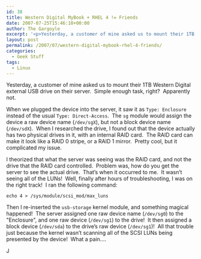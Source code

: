 ```yaml
---
id: 38
title: Western Digital MyBook + RHEL 4 != Friends
date: 2007-07-25T15:46:10+00:00
author: The Gargoyle
excerpt: '<p>Yesterday, a customer of mine asked us to mount their 1TB Western Digital external USB drive on their server.  Simple enough task, right?  Apparently not.</p>'
layout: post
permalink: /2007/07/western-digital-mybook-rhel-4-friends/
categories:
  - Geek Stuff
tags:
  - Linux
---
```

Yesterday, a customer of mine asked us to mount their 1TB Western Digital external USB drive on their server.  Simple enough task, right?  Apparently not.

When we plugged the device into the server, it saw it as `Type: Enclosure` instead of the usual `Type: Direct-Access`.  The `sg` module would assign the device a raw device name (`/dev/sgX`), but not a block device name (`/dev/sdX`).  When I researched the drive, I found out that the device actually has two physical drives in it, with an internal RAID card.  The RAID card can make it look like a RAID 0 stripe, or a RAID 1 mirror.  Pretty cool, but it complicated my issue.

I theorized that what the server was seeing was the RAID card, and not the drive that the RAID card controlled.  Problem was, how do you get the server to see the actual drive.  That&#8217;s when it occurred to me.  It wasn&#8217;t seeing all of the LUNs!  Well, finally after hours of troubleshooting, I was on the right track!  I ran the following command:

`echo 4 > /sys/module/scsi_mod/max_luns`

Then I re-inserted the `usb-storage` kernel module, and something magical happened!  The server assigned one raw device name (`/dev/sg0`) to the "Enclosure", and one raw device (`/dev/sg1`) to the drive!  It then assigned a block device (`/dev/sda`) to the drive&#8217;s raw device (`/dev/sg1`)!  All that trouble just because the kernel wasn&#8217;t scanning all of the SCSI LUNs being presented by the device!  What a pain&#8230;.

J
